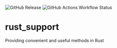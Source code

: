 ![GitHub Release](https://img.shields.io/github/v/release/toshiki670/rust_support)
![GitHub Actions Workflow Status](https://img.shields.io/github/actions/workflow/status/toshiki670/rust_support/rust.yml)

# rust_support
Providing convenient and useful methods in Rust
